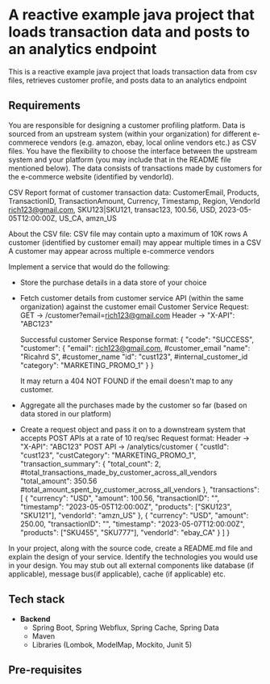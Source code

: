 # A reactive example java project that loads transaction data and posts to an analytics endpoint
This is a reactive example java project that loads transaction data from csv files, retrieves customer profile, and posts data to an analytics endpoint

## Requirements
You are responsible for designing a customer profiling platform. Data is sourced from an upstream system (within your organization) for different e-commerece vendors (e.g. amazon, ebay, local online vendors etc.) as CSV files. You have the flexibility to choose the interface between the upstream system and your platform (you may include that in the README file mentioned below). The data consists of transactions made by customers for the e-commerce website (identified by vendorId).

CSV Report format of customer transaction data:
CustomerEmail, Products, TransactionID, TransactionAmount, Currency, Timestamp, Region, VendorId
rich123@gmail.com, SKU123|SKU121, transac123, 100.56, USD, 2023-05-05T12:00:00Z, US_CA, amzn_US

About the CSV file:
CSV file may contain upto a maximum of 10K rows
A customer (identified by customer email) may appear multiple times in a CSV
A customer may appear across multiple e-commerce vendors

Implement a service that would do the following:
- Store the purchase details in a data store of your choice
- Fetch customer details from customer service API (within the same organization) against the customer email
  Customer Service Request:
  GET  -> /customer?email=rich123@gmail.com
  Header -> "X-API": "ABC123"

    Successful customer Service Response format:
    {
        "code": "SUCCESS",
        "customer": {
            "email": rich123@gmail.com, #customer_email
            "name": "Ricahrd S", #customer_name
            "id": "cust123", #internal_customer_id
            "category": "MARKETING_PROMO_1"
        }
    }

    It may return a 404 NOT FOUND if the email doesn't map to any customer.

- Aggregate all the purchases made by the customer so far (based on data stored in our platform)
- Create a request object and pass it on to a downstream system that accepts POST APIs at a rate of 10 req/sec
  Request format:
  Header -> "X-API": "ABC123"
  POST API -> /analytics/customer
  {
        "custId": "cust123",
        "custCategory": "MARKETING_PROMO_1",
        "transaction_summary": {
            "total_count": 2, #total_transactions_made_by_customer_across_all_vendors
            "total_amount": 350.56 #total_amount_spent_by_customer_across_all_vendors
        },
        "transactions": [
            {
                "currency": "USD",
                "amount": 100.56,
                "transactionID": "",
                "timestamp": "2023-05-05T12:00:00Z",
                "products": ["SKU123", "SKU121"],
                "vendorId": "amzn_US"
            },
            {
                "currency": "USD",
                "amount": 250.00,
                "transactionID": "",
                "timestamp": "2023-05-07T12:00:00Z",
                "products": ["SKU455", "SKU777"],
                "vendorId": "ebay_CA"
            }
        ]
  }

In your project, along with the source code, create a README.md file and explain the design of your service.
Identify the technologies you would use in your design. You may stub out all external components like database (if applicable), message bus(if applicable), cache (if applicable) etc.

## Tech stack
- **Backend**
    - Spring Boot, Spring Webflux, Spring Cache, Spring Data
    - Maven
    - Libraries (Lombok, ModelMap, Mockito, Junit 5)

## Pre-requisites
